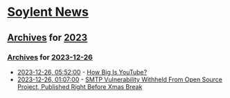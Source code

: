 # [Soylent News](../../../README.md)

## [Archives](../../index.md) for [2023](../index.md)

### [Archives](../../index.md) for [2023-12-26](index.md)

* [2023-12-26, 05:52:00](https://soylentnews.org/article.pl?sid=23/12/25/1717242&from=rss) - [How Big Is YouTube?](https://soylentnews.org/article.pl?sid=23/12/25/1717242&from=rss)
* [2023-12-26, 01:07:00](https://soylentnews.org/article.pl?sid=23/12/24/0428239&from=rss) - [SMTP Vulnerability Withheld From Open Source Project, Published Right Before Xmas Break](https://soylentnews.org/article.pl?sid=23/12/24/0428239&from=rss)
